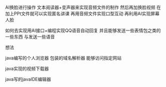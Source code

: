 AI换脸进行操作
文本阅读器+变声器来实现音频文件的制作
然后再加换脸视频
在加上PPt文件就可以实现匿名讲课
再用音频文件实现口型互动
再利用AI实现屏幕人脸

如何去实现用AI接口+编程实现QQ语音自动回复
并且能够发送一些表情包之类的一些东西
与发送一些语音

想法

java编写的个人浏览器
包装的域名解析器
能够访问指定网站

java实现的视频下载器

java写的javaIDE编辑器